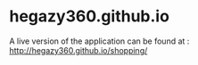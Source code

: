 # hegazy360.github.io

A live version of the application can be found at : http://hegazy360.github.io/shopping/
